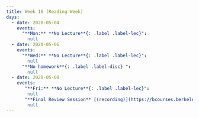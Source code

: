 ```yaml
---
title: Week 16 (Reading Week)
days:
  - date: 2020-05-04
    events:
      "**Mon:** **No Lecture**{: .label .label-lec}":
        null
  - date: 2020-05-06
    events:
      "**Wed:** **No Lecture**{: .label .label-lec}":
        null
      "**No homework**{: .label .label-disc} ":
        null
  - date: 2020-05-08
    events:   
       "**Fri:** **No Lecture**{: .label .label-lec}":
        null
       "**Final Review Session** [(recording)](https://bcourses.berkeley.edu/courses/1490339/pages/final-review-session)":
        null
---
```

